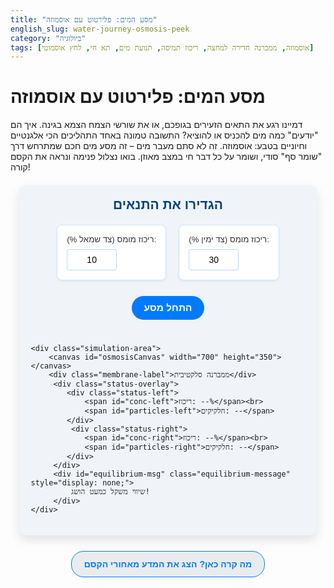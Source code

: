 ```yaml
---
title: "מסע המים: פלירטוט עם אוסמוזה"
english_slug: water-journey-osmosis-peek
category: "ביולוגיה"
tags: [אוסמוזה, ממברנה חדירה למחצה, ריכוז תמיסה, תנועת מים, תא חי, לחץ אוסמוטי]
---
```

# מסע המים: פלירטוט עם אוסמוזה

דמיינו רגע את התאים הזעירים בגופכם, או את שורשי הצמח הצמא בגינה. איך הם "יודעים" כמה מים להכניס או להוציא? התשובה טמונה באחד התהליכים הכי אלגנטיים וחיוניים בטבע: אוסמוזה. זה לא סתם מעבר מים – זה מסע מים חכם שמתרחש דרך "שומר סף" סודי, ושומר על כל דבר חי במצב מאוזן. בואו נצלול פנימה ונראה את הקסם קורה!

<div class="app-container">
    <div class="controls">
        <h2>הגדירו את התנאים</h2>
        <div class="concentration-input-group">
            <div class="concentration-input left-input">
                <label for="concentration1">ריכוז מומס (צד שמאל %):</label>
                <input type="number" id="concentration1" value="10" min="0" max="50" step="1">
                <span class="validation-msg" id="validation1"></span>
            </div>
            <div class="concentration-input right-input">
                <label for="concentration2">ריכוז מומס (צד ימין %):</label>
                <input type="number" id="concentration2" value="30" min="0" max="50" step="1">
                 <span class="validation-msg" id="validation2"></span>
            </div>
        </div>
        <div class="button-group">
            <button id="start-sim" class="sim-button primary">התחל מסע</button>
            <button id="pause-sim" class="sim-button secondary" style="display: none;">השהה</button>
            <button id="reset-sim" class="sim-button secondary" style="display: none;">אפס</button>
        </div>
    </div>

    <div class="simulation-area">
        <canvas id="osmosisCanvas" width="700" height="350"></canvas>
        <div class="membrane-label">ממברנה סלקטיבית</div>
         <div class="status-overlay">
            <div class="status-left">
                <span id="conc-left">ריכוז: --%</span><br>
                <span id="particles-left">חלקיקים: --</span>
            </div>
             <div class="status-right">
                <span id="conc-right">ריכוז: --%</span><br>
                <span id="particles-right">חלקיקים: --</span>
            </div>
         </div>
         <div id="equilibrium-msg" class="equilibrium-message" style="display: none;">
             שיווי משקל כמעט הושג!
         </div>
    </div>
</div>

<button id="toggle-explanation" class="toggle-button">מה קרה כאן? הצג את המדע מאחורי הקסם</button>

<div id="explanation" style="display: none;">
    <h2>אוסמוזה: הצלילה העמוקה</h2>

    <h3>מה זו אוסמוזה, בעצם?</h3>
    אוסמוזה היא תנועה *ספונטנית* של מים (או כל ממס אחר) דרך קרום חדיר למחצה. התנועה הזו תמיד מתרחשת מהצד שבו ריכוז ה*מומסים* נמוך יותר (מה שאומר שריכוז ה*מים* גבוה יותר) לצד שבו ריכוז המומסים גבוה יותר (ריכוז המים נמוך יותר). המטרה של התהליך הזה היא לנסות ולאזן את ריכוזי המומסים משני הצדדים. זה כמו שמולקולות מים פשוט "נדחפות" סטטיסטית מאזור שבו יש להן יותר מקום (פחות מומסים מפריעים) לאזור שבו יש להן פחות מקום. התהליך הזה קריטי לחיים - הוא מאפשר לצמחים לשאוב מים מהאדמה, עוזר לתאים שלנו לשמור על צורתם התקינה, וחיוני לתפקוד הכליות.

    <h3>הגיבור השקט: הממברנה החדירה למחצה</h3>
    חשבו על הממברנה הזו כשומר סף חכם ובררן. היא לא סתם חור בגדר, אלא מחסום מתוחכם (בממברנות ביולוגיות, לרוב זה קרום התא) שיש בו "דלתות" או "מעברים" מיוחדים. הדלתות הללו, שנקראות לרוב אקוופורינים כשמדובר במים, קטנות מספיק כדי לאפשר למולקולות המים הקטנות והזריזות לעבור דרכן יחסית בחופשיות, אבל גדולות מדי עבור רוב מולקולות המומסים (כמו מלחים, סוכרים וחלבונים גדולים). הבררנות הזו היא סוד הקסם של אוסמוזה; בלעדיה, גם המומסים היו פשוט עוברים ומתאזנים, ולא היתה תנועת מים ייחודית.

    <h3>מפל הריכוזים: המנוע של האוסמוזה</h3>
    הכוח שמניע את אוסמוזה הוא ההבדל בריכוזי המומסים בין שני הצדדים. קל לחשוב על זה הפוך: כשיש יותר מומסים בצד אחד, יש פחות "מקום פנוי" למולקולות מים באותו נפח בהשוואה לצד עם פחות מומסים. זה אומר שריכוז המים בצד עם המומסים הגבוהים - נמוך יותר. המים, שנעים כל הזמן באקראי לכל הכיוונים, פשוט יש להם סיכוי סטטיסטי גבוה יותר "לפגוש" את הממברנה ולהצליח לעבור מהצד שבו הם צפופים יותר (ריכוז מים גבוה / מומס נמוך) לצד שבו הם פחות צפופים (ריכוז מים נמוך / מומס גבוה). זה כמו נהר שזורם מרום גבוה לנמוך – המים תמיד זורמים מאיפה שיש יותר מהם לאיפה שיש פחות, כל עוד אין מחסום מוחלט.

    <h3>הזרימה נטו: לאן המים באמת הולכים?</h3>
    חשוב להבין: מולקולות מים עוברות את הממברנה בשני הכיוונים כל הזמן! אבל כשיש מפל ריכוזים, קצב המעבר מהצד המהול (פחות מומסים) לצד המרוכז (יותר מומסים) – גבוה יותר. ההפרש הזה בקצבי המעבר הוא מה שאנחנו רואים כ"תנועת מים נטו". כלומר, בסך הכל, יותר מים עוברים מהצד עם ריכוז המומסים הנמוך לצד עם ריכוז המומסים הגבוה, וזה ממשיך להתרחש עד שמשהו משתנה.

    <h3>הסוף הטוב? מצב שיווי משקל</h3>
    המסע האוסמוטי נמשך עד שמערכת מגיעה לשיווי משקל. במערכות גמישות (כמו תא), מים ימשיכו להיכנס או לצאת עד שריכוז המומסים משתווה משני הצדדים (או שהתא מתפקע/מתכווץ). במערכת עם דפנות קשיחות (כמו בסימולציה שלנו, עם הסייג של "מפלס המים"), תנועת המים גורמת לצד המרוכז "להתמלא" יותר. המים העודפים הללו יוצרים לחץ הידרוסטטי (לחץ של נוזל) שדוחף חזרה כנגד תנועת המים הנכנסת. שיווי המשקל מושג כאשר הלחץ ההידרוסטטי הזה מתאזן עם הנטייה האוסמוטית של המים להיכנס. בנקודה זו, למרות שמולקולות מים עדיין עוברות בשני הכיוונים, קצב המעבר הפך להיות שווה, ולכן אין יותר תנועת מים נטו והמפלסים (בסימולציה) או הריכוזים (במציאות גמישה) נשארים יציבים. הלחץ שנוצר במצב שיווי משקל במערכת קשיחה נקרא "הלחץ האוסמוטי".
</div>

<style>
    @import url('https://fonts.googleapis.com/css2?family=Heebo:wght@300;400;700&display=swap');

    .app-container {
        display: flex;
        flex-direction: column;
        align-items: center;
        font-family: 'Heebo', sans-serif;
        margin: 20px auto; /* Center the container */
        padding: 20px;
        border-radius: 12px;
        background-color: #f0f4f8; /* Soft blue-grey background */
        box-shadow: 0 8px 16px rgba(0, 0, 0, 0.1); /* Subtle shadow */
        max-width: 750px; /* Limit max width */
        width: 95%; /* Responsive width */
        box-sizing: border-box; /* Include padding in width */
    }

    .controls {
        width: 100%; /* Full width within container */
        margin-bottom: 25px;
        text-align: center;
    }

    .controls h2 {
        color: #004080; /* Dark blue heading */
        margin-top: 0;
        margin-bottom: 20px;
        font-weight: 700;
    }

    .concentration-input-group {
        display: flex;
        justify-content: center;
        gap: 20px; /* Space between inputs */
        flex-wrap: wrap; /* Allow wrapping on small screens */
    }

    .concentration-input {
        display: flex;
        flex-direction: column;
        align-items: flex-start;
        margin-bottom: 15px;
        background-color: #ffffff; /* White background for inputs */
        padding: 15px;
        border-radius: 8px;
        box-shadow: 0 2px 4px rgba(0, 0, 0, 0.05);
        border: 1px solid #cce5ff; /* Light blue border */
        position: relative; /* Needed for validation message positioning */
    }

     .concentration-input.invalid {
        border-color: #dc3545; /* Red border for invalid input */
     }


    .concentration-input label {
        margin-bottom: 8px;
        font-weight: 400;
        color: #333;
        font-size: 0.95em;
    }

    .concentration-input input[type="number"] {
        padding: 8px 12px;
        border: 1px solid #b8daff; /* Medium blue border */
        border-radius: 4px;
        font-size: 1em;
        width: 80px; /* Fixed width for input */
        text-align: center;
        -moz-appearance: textfield; /* Hide arrow buttons in Firefox */
    }

     .concentration-input input[type="number"]::-webkit-outer-spin-button,
     .concentration-input input[type="number"]::-webkit-inner-spin-button {
        -webkit-appearance: none; /* Hide arrow buttons in Chrome, Safari, Edge */
        margin: 0;
     }

    .validation-msg {
        position: absolute;
        bottom: -18px; /* Position below input */
        left: 0;
        right: 0;
        text-align: center;
        font-size: 0.8em;
        color: #dc3545; /* Red color */
        height: 16px; /* Reserve space */
    }


    .button-group {
        margin-top: 10px;
    }

    .sim-button {
        padding: 10px 20px;
        font-size: 1.1em;
        border: none;
        border-radius: 25px; /* Pill shape */
        cursor: pointer;
        transition: background-color 0.3s ease, transform 0.1s ease;
        font-weight: 700;
        margin: 0 5px; /* Space between buttons */
    }

    .sim-button.primary {
        background-color: #007bff; /* Blue */
        color: white;
    }

    .sim-button.primary:hover {
        background-color: #0056b3; /* Darker blue */
        transform: translateY(-1px); /* Slight lift effect */
    }

     .sim-button.secondary {
        background-color: #6c757d; /* Grey */
        color: white;
     }

    .sim-button.secondary:hover {
        background-color: #545b62; /* Darker grey */
         transform: translateY(-1px);
    }

    .sim-button:active {
        transform: translateY(0); /* Press effect */
    }

    .sim-button:disabled {
        opacity: 0.6;
        cursor: not-allowed;
    }


    .simulation-area {
        position: relative;
        width: 700px;
        height: 350px;
        border: 2px solid #004080; /* Stronger border */
        border-radius: 8px;
        overflow: hidden; /* Keep particles inside */
        background-color: #e0f7fa; /* Light blue base for water */
        box-shadow: inset 0 0 10px rgba(0, 0, 0, 0.1); /* Inner shadow */
    }

     /* Added for responsiveness */
    @media (max-width: 768px) {
        .simulation-area {
            width: 100%; /* Full width on smaller screens */
            height: 250px; /* Adjust height */
        }
        .app-container {
            padding: 15px;
        }
         .concentration-input-group {
             flex-direction: column; /* Stack inputs */
             align-items: center;
             gap: 10px;
         }
         .concentration-input {
             width: 80%; /* Make input areas wider */
         }
         .sim-button {
             margin-bottom: 10px; /* Space out stacked buttons */
         }
    }


    #osmosisCanvas {
        display: block;
        border: none; /* Border handled by simulation-area */
    }

    .membrane-label {
        position: absolute;
        top: 5px; /* Position above the membrane line */
        left: 50%;
        transform: translateX(-50%);
        font-size: 0.9em;
        color: #004080; /* Dark blue */
        font-weight: bold;
        white-space: nowrap; /* Prevent wrapping */
        z-index: 10; /* Ensure it's above canvas */
    }

    .status-overlay {
        position: absolute;
        top: 10px;
        width: 100%;
        display: flex;
        justify-content: space-around;
        font-weight: bold;
        color: #004080;
        font-size: 0.9em;
        text-shadow: 1px 1px 2px rgba(255, 255, 255, 0.5); /* White text shadow for readability */
        z-index: 10; /* Ensure it's above canvas */
    }

    .status-left, .status-right {
        width: 50%;
        text-align: center;
    }

    .equilibrium-message {
        position: absolute;
        bottom: 10px;
        left: 50%;
        transform: translateX(-50%);
        background-color: rgba(255, 255, 224, 0.9); /* Light yellow with transparency */
        color: #333;
        padding: 8px 15px;
        border-radius: 20px; /* Rounded corners */
        font-size: 1em;
        font-weight: bold;
        box-shadow: 0 2px 4px rgba(0, 0, 0, 0.1);
        z-index: 10; /* Ensure it's above canvas */
    }


    .toggle-button {
        display: block;
        margin: 25px auto;
        padding: 12px 20px;
        font-size: 1em;
        cursor: pointer;
        border: 1px solid #007bff;
        border-radius: 20px;
        background-color: #e9ecef; /* Light grey */
        color: #007bff; /* Blue text */
        transition: background-color 0.3s ease, color 0.3s ease;
        font-weight: 700;
    }

    .toggle-button:hover {
        background-color: #007bff;
        color: white;
    }

    #explanation {
        margin-top: 20px;
        padding: 20px;
        border: 1px solid #cce5ff; /* Light blue border */
        border-radius: 8px;
        background-color: #ffffff; /* White background */
        box-shadow: 0 2px 8px rgba(0, 0, 0, 0.08);
        font-family: 'Heebo', sans-serif;
    }

    #explanation h2 {
        color: #004080;
        margin-top: 0;
        margin-bottom: 15px;
        font-weight: 700;
        border-bottom: 2px solid #b8daff; /* Underline effect */
        padding-bottom: 5px;
    }

    #explanation h3 {
        color: #0056b3;
        margin-top: 20px;
        margin-bottom: 10px;
        font-weight: 700;
    }

    #explanation p {
        line-height: 1.7;
        color: #333;
        margin-bottom: 15px;
        font-weight: 400;
    }
</style>

<script>
    const canvas = document.getElementById('osmosisCanvas');
    const ctx = canvas.getContext('2d');
    const concentrationInput1 = document.getElementById('concentration1');
    const concentrationInput2 = document.getElementById('concentration2');
    const validationMsg1 = document.getElementById('validation1');
    const validationMsg2 = document.getElementById('validation2');
    const startButton = document.getElementById('start-sim');
    const pauseButton = document.getElementById('pause-sim');
    const resetButton = document.getElementById('reset-sim');
    const toggleExplanationButton = document.getElementById('toggle-explanation');
    const explanationDiv = document.getElementById('explanation');
    const concLeftSpan = document.getElementById('conc-left');
    const particlesLeftSpan = document.getElementById('particles-left');
    const concRightSpan = document.getElementById('conc-right');
    const particlesRightSpan = document.getElementById('particles-right');
    const equilibriumMsgDiv = document.getElementById('equilibrium-msg');


    const canvasWidth = canvas.width;
    const canvasHeight = canvas.height;
    const membraneX = canvasWidth / 2;
    const particleRadius = 3; // Slightly larger for better visibility
    const maxParticles = 2000; // Increased particle count for denser simulation
    const simulationSpeed = 1.5; // Adjusted speed
    const wallPadding = particleRadius; // Keep particles slightly away from edges

    const waterColor = '#4FC3F7'; // Brighter blue
    const soluteColor = '#FF7043'; // Orange-red
    const membraneColor = '#0D47A1'; // Darker blue for membrane

    let particles = [];
    let animationFrameId = null;
    let isRunning = false;
    let initialParticleCountPerTank;
    let particleCounts = {
        left: { water: 0, solute: 0, total: 0 },
        right: { water: 0, solute: 0, total: 0 }
    };
    let lastStatsUpdateTime = 0;
    const statsUpdateInterval = 100; // Update stats every 100ms

    // Store initial positions to reset smoothly
    let initialParticleStates = [];


    // Function to validate input
    function validateInput(inputElement, msgElement) {
        const value = parseFloat(inputElement.value);
        if (isNaN(value) || value < 0 || value > 50) {
            msgElement.textContent = '0-50%';
            inputElement.parentElement.classList.add('invalid');
            return false;
        } else {
            msgElement.textContent = ''; // Clear message
            inputElement.parentElement.classList.remove('invalid');
            return true;
        }
    }

    // Event listeners for input validation
    concentrationInput1.addEventListener('input', () => validateInput(concentrationInput1, validationMsg1));
    concentrationInput2.addEventListener('input', () => validateInput(concentrationInput2, validationMsg2));


    // Function to initialize particles based on concentrations
    function initializeParticles() {
        particles = [];
        initialParticleStates = []; // Clear previous states

        const conc1 = parseFloat(concentrationInput1.value) / 100; // Percentage to fraction
        const conc2 = parseFloat(concentrationInput2.value) / 100;

        // Validate inputs before proceeding
        const input1Valid = validateInput(concentrationInput1, validationMsg1);
        const input2Valid = validateInput(concentrationInput2, validationMsg2);
        if (!input1Valid || !input2Valid) {
             alert('אנא הזינו ריכוזים תקינים בין 0% ל-50%.');
             return false; // Indicate invalid input
        }

         // Distribute total particles evenly initially
        initialParticleCountPerTank = maxParticles / 2;

        const numSolute1 = Math.round(initialParticleCountPerTank * conc1);
        const numWater1 = Math.round(initialParticleCountPerTank * (1 - conc1));

        const numSolute2 = Math.round(initialParticleCountPerTank * conc2);
        const numWater2 = Math.round(initialParticleCountPerTank * (1 - conc2));

        // Adjust counts slightly if needed due to rounding, ensuring total is maxParticles
        const currentTotal = numSolute1 + numWater1 + numSolute2 + numWater2;
        const diff = maxParticles - currentTotal;
        // Distribute difference (e.g., add/remove water particles)
        if (diff > 0) { numWater1 += diff; }
        else if (diff < 0) { numWater1 += diff; } // Subtract diff (add negative)

        // Ensure counts are non-negative
        const finalNumSolute1 = Math.max(0, numSolute1);
        const finalNumWater1 = Math.max(0, numWater1);
        const finalNumSolute2 = Math.max(0, numSolute2);
        const finalNumWater2 = Math.max(0, numWater2);

        // Create particles for Tank 1 (Left)
        for (let i = 0; i < finalNumSolute1; i++) {
             const p = {
                x: wallPadding + Math.random() * (membraneX - wallPadding * 2),
                y: wallPadding + Math.random() * (canvasHeight - wallPadding * 2),
                type: 'solute', // Mומס
                vx: (Math.random() - 0.5) * simulationSpeed,
                vy: (Math.random() - 0.5) * simulationSpeed,
                tank: 1,
                color: soluteColor
            };
             particles.push(p);
             initialParticleStates.push({...p}); // Store initial state
        }
        for (let i = 0; i < finalNumWater1; i++) {
            const p = {
                x: wallPadding + Math.random() * (membraneX - wallPadding * 2),
                y: wallPadding + Math.random() * (canvasHeight - wallPadding * 2),
                type: 'water', // מים
                vx: (Math.random() - 0.5) * simulationSpeed * 1.5, // Water moves slightly faster
                vy: (Math.random() - 0.5) * simulationSpeed * 1.5,
                 tank: 1,
                 color: waterColor
            };
             particles.push(p);
             initialParticleStates.push({...p}); // Store initial state
        }

        // Create particles for Tank 2 (Right)
        for (let i = 0; i < finalNumSolute2; i++) {
            const p = {
                x: membraneX + wallPadding + Math.random() * (membraneX - wallPadding * 2),
                y: wallPadding + Math.random() * (canvasHeight - wallPadding * 2),
                type: 'solute', // Mומס
                vx: (Math.random() - 0.5) * simulationSpeed,
                vy: (Math.random() - 0.5) * simulationSpeed,
                tank: 2,
                color: soluteColor
            };
             particles.push(p);
             initialParticleStates.push({...p}); // Store initial state
        }
         for (let i = 0; i < finalNumWater2; i++) {
            const p = {
                x: membraneX + wallPadding + Math.random() * (membraneX - wallPadding * 2),
                y: wallPadding + Math.random() * (canvasHeight - wallPadding * 2),
                type: 'water', // מים
                vx: (Math.random() - 0.5) * simulationSpeed * 1.5,
                vy: (Math.random() - 0.5) * simulationSpeed * 1.5,
                 tank: 2,
                 color: waterColor
            };
             particles.push(p);
             initialParticleStates.push({...p}); // Store initial state
        }

        // Shuffle particles to mix them visually
        particles.sort(() => Math.random() - 0.5);

        updateStats(); // Calculate initial stats
        return true; // Indicate valid input and initialization
    }

    // Function to update particle counts and concentrations
    function updateStats() {
        let waterLeft = 0, soluteLeft = 0;
        let waterRight = 0, soluteRight = 0;

        particles.forEach(p => {
            if (p.tank === 1) {
                if (p.type === 'water') waterLeft++;
                else soluteLeft++;
            } else {
                if (p.type === 'water') waterRight++;
                else soluteRight++;
            }
        });

        particleCounts = {
            left: { water: waterLeft, solute: soluteLeft, total: waterLeft + soluteLeft },
            right: { water: waterRight, solute: soluteRight, total: waterRight + soluteRight }
        };

        const totalParticles = particleCounts.left.total + particleCounts.right.total;
        const totalInitialParticlesPerTank = maxParticles / 2; // Use initial for concentration calc base

        // Calculate concentration based on INITIAL number of particles that *could* fit
        // This gives a percentage relative to the total capacity, even if volume changes
        const concLeft = particleCounts.left.solute / totalInitialParticlesPerTank * 100;
        const concRight = particleCounts.right.solute / totalInitialParticlesPerTank * 100;


        // Update UI text
        concLeftSpan.textContent = `ריכוז: ${concLeft.toFixed(1)}%`;
        particlesLeftSpan.textContent = `חלקיקים: ${particleCounts.left.total}`;
        concRightSpan.textContent = `ריכוז: ${concRight.toFixed(1)}%`;
        particlesRightSpan.textContent = `חלקיקים: ${particleCounts.right.total}`;

        // Check for approximate equilibrium (net water flow slows down)
         checkEquilibrium();
    }

    // Function to draw the current state
    function draw() {
        ctx.clearRect(0, 0, canvasWidth, canvasHeight);

        // Calculate current water levels based on particle count ratio relative to initial fill height
        const initialHeight = canvasHeight; // Initial "fill height" was the whole tank
        const initialParticlesLeft = maxParticles / 2; // Initial particles in left tank
        const initialParticlesRight = maxParticles / 2; // Initial particles in right tank

        // Current height ratio is current particles / initial particles
        const currentHeightLeft = (particleCounts.left.total / initialParticlesLeft) * initialHeight;
        const currentHeightRight = (particleCounts.right.total / initialParticlesRight) * initialHeight;

        // Draw water background based on calculated levels
        // Left tank
        ctx.fillStyle = '#E1F5FE'; // Very light blue base
        ctx.fillRect(0, canvasHeight - currentHeightLeft, membraneX, currentHeightLeft);
        // Right tank
        ctx.fillStyle = '#E1F5FE';
        ctx.fillRect(membraneX, canvasHeight - currentHeightRight, membraneX, currentHeightRight);


        // Draw membrane line
        ctx.beginPath();
        ctx.moveTo(membraneX, 0);
        ctx.lineTo(membraneX, canvasHeight);
        ctx.strokeStyle = membraneColor;
        ctx.lineWidth = 4; // Thicker line
        ctx.stroke();

        // Draw particles *within* their current tank area and calculated water level
        particles.forEach(p => {
             const currentHeight = p.tank === 1 ? currentHeightLeft : currentHeightRight;
             const tankTopY = canvasHeight - currentHeight;

             // Only draw if particle is within the calculated water level area
             if (p.y > tankTopY - particleRadius) { // Allow particle edge to slightly go above line
                ctx.beginPath();
                ctx.arc(p.x, p.y, particleRadius, 0, Math.PI * 2);
                ctx.fillStyle = p.color;
                ctx.fill();
             }
        });
    }

     // Function to check for equilibrium
     function checkEquilibrium() {
        if (!isRunning) return;

        // Simple check: if particle counts per tank are getting very close to balancing
        // or if net water flow is very slow.
        // A more accurate check would be monitoring the net water flow rate over time.
        // For this simulation, let's use particle count difference relative to total.
        const diff = Math.abs(particleCounts.left.water - particleCounts.right.water);
        const totalWater = particleCounts.left.water + particleCounts.right.water;

        // Define a threshold for equilibrium (e.g., difference is less than 2% of total water particles)
        const equilibriumThreshold = totalWater * 0.02; // 2% of total water particles

        // Also check if the *rate* of change is slow
        // This requires tracking historical counts, which adds complexity.
        // Let's simplify: if the difference is small AND simulation has run for a bit.

        const minParticlesForEquilibrium = maxParticles * 0.4; // Only check if enough particles exist (should always be true)


        if (particleCounts.left.total > minParticlesForEquilibrium && particleCounts.right.total > minParticlesForEquilibrium) {
            if (diff < equilibriumThreshold) {
                 equilibriumMsgDiv.style.display = 'block';
            } else {
                 equilibriumMsgDiv.style.display = 'none';
            }
        } else {
             equilibriumMsgDiv.style.display = 'none'; // Don't show message if tanks are nearly empty (shouldn't happen)
        }
     }


    // Function to update particle positions
    function update() {
        const now = performance.now(); // Get current time
        const elapsed = now - lastStatsUpdateTime;

        particles.forEach(p => {
            p.x += p.vx;
            p.y += p.vy;

            // Bounce off top/bottom walls (considering current water level)
            const currentHeight = p.tank === 1 ? (particleCounts.left.total / (maxParticles/2)) * canvasHeight : (particleCounts.right.total / (maxParticles/2)) * canvasHeight;
            const tankTopY = canvasHeight - currentHeight;


            if (p.y - particleRadius < tankTopY) { // Check if top edge is above water level top
                p.vy *= -1;
                p.y = tankTopY + particleRadius; // Snap to boundary
            } else if (p.y + particleRadius > canvasHeight) { // Check if bottom edge is below canvas bottom
                 p.vy *= -1;
                 p.y = canvasHeight - particleRadius; // Snap to boundary
            }


            // Handle membrane interaction
            if (p.tank === 1) { // Particle in left tank
                if (p.x + particleRadius > membraneX) { // Check if right edge crossed membrane line
                    if (p.type === 'water') {
                        // Water crosses
                        p.tank = 2;
                        p.x = membraneX + (membraneX - (p.x + particleRadius)) + particleRadius; // Reflect position relative to membrane line and add radius back
                        // Add a slight boost in crossing direction to emphasize movement
                        p.vx = Math.abs(p.vx) * simulationSpeed * 0.8; // Ensure moving right
                    } else {
                        // Solute bounces back
                        p.x = membraneX - (p.x + particleRadius - membraneX) - particleRadius; // Reflect position relative to membrane line
                        p.vx *= -1; // Reverse velocity
                    }
                }
                // Bounce off left wall
                 if (p.x - particleRadius < 0) {
                    p.vx *= -1;
                    p.x = particleRadius; // Snap to boundary
                 }

            } else { // Particle in right tank
                 if (p.x - particleRadius < membraneX) { // Check if left edge crossed membrane line
                    if (p.type === 'water') {
                        // Water crosses
                        p.tank = 1;
                        p.x = membraneX - (membraneX - (p.x - particleRadius)) - particleRadius; // Reflect position relative to membrane line and subtract radius back
                         // Add a slight boost in crossing direction
                        p.vx = -Math.abs(p.vx) * simulationSpeed * 0.8; // Ensure moving left

                    } else {
                        // Solute bounces back
                        p.x = membraneX + (membraneX - (p.x - particleRadius)) + particleRadius; // Reflect position relative to membrane line
                        p.vx *= -1; // Reverse velocity
                    }
                }
                 // Bounce off right wall
                 if (p.x + particleRadius > canvasWidth) {
                    p.vx *= -1;
                    p.x = canvasWidth - particleRadius; // Snap to boundary
                 }
            }

             // Gentle random walk adjustments
            p.vx += (Math.random() - 0.5) * 0.1;
            p.vy += (Math.random() - 0.5) * 0.1;

            // Limit speed
            const speed = Math.sqrt(p.vx * p.vx + p.vy * p.vy);
            const maxSpeed = p.type === 'water' ? simulationSpeed * 2.5 : simulationSpeed * 1.5;
            if (speed > maxSpeed) {
                p.vx = (p.vx / speed) * maxSpeed;
                p.vy = (p.vy / speed) * maxSpeed;
            }
        });

         // Update stats periodically
        if (elapsed > statsUpdateInterval) {
             updateStats();
             lastStatsUpdateTime = now;
        }
    }

    // Animation loop
    function animate() {
        if (!isRunning) {
            cancelAnimationFrame(animationFrameId);
            return;
        }

        update();
        draw();
        animationFrameId = requestAnimationFrame(animate);
    }

    // Start button logic
    startButton.addEventListener('click', () => {
        // Validate inputs first
        const input1Valid = validateInput(concentrationInput1, validationMsg1);
        const input2Valid = validateInput(concentrationInput2, validationMsg2);
        if (!input1Valid || !input2Valid) {
            alert('אנא תקנו את שגיאות הריכוז לפני התחלת הסימולציה.');
            return; // Stop if validation failed
        }

        if (!isRunning) {
            // Initialize only if particles are empty or inputs were re-enabled (after reset)
             if (particles.length === 0 || concentrationInput1.disabled === false) {
                 if (!initializeParticles()) {
                    return; // Stop if initialization failed (e.g., invalid input caught later)
                 }
             }
            isRunning = true;
            startButton.style.display = 'none';
            pauseButton.style.display = 'inline-block';
             resetButton.style.display = 'inline-block';
             concentrationInput1.disabled = true;
             concentrationInput2.disabled = true;
             equilibriumMsgDiv.style.display = 'none'; // Hide equilibrium message on start

             lastStatsUpdateTime = performance.now(); // Reset timer for stats
             updateStats(); // Initial stats update immediately
            animate(); // Start the animation loop
        }
    });

    // Pause button logic
    pauseButton.addEventListener('click', () => {
        if (isRunning) {
            isRunning = false;
            cancelAnimationFrame(animationFrameId);
            startButton.style.display = 'inline-block';
            pauseButton.style.display = 'none';
        }
    });

     // Reset button logic
    resetButton.addEventListener('click', () => {
        isRunning = false;
        cancelAnimationFrame(animationFrameId);

        // Restore particles to initial states if available, otherwise re-initialize
        if (initialParticleStates.length > 0) {
            particles = initialParticleStates.map(p => ({...p})); // Create deep copies
        } else {
            // If no initial state saved (e.g., direct page load), re-initialize normally
            initializeParticles(); // This also saves initial state
        }

        ctx.clearRect(0, 0, canvasWidth, canvasHeight); // Clear canvas
        updateStats(); // Update stats based on reset state
        draw(); // Draw reset state

        startButton.style.display = 'inline-block';
        pauseButton.style.display = 'none';
        resetButton.style.display = 'none';
         concentrationInput1.disabled = false;
         concentrationInput2.disabled = false;
         equilibriumMsgDiv.style.display = 'none'; // Hide equilibrium message on reset
         validateInput(concentrationInput1, validationMsg1); // Re-validate inputs to clear errors
         validateInput(concentrationInput2, validationMsg2);
    });


    // Toggle explanation
    toggleExplanationButton.addEventListener('click', () => {
        if (explanationDiv.style.display === 'none') {
            explanationDiv.style.display = 'block';
            toggleExplanationButton.textContent = 'הסתר הסבר';
        } else {
            explanationDiv.style.display = 'none';
            toggleExplanationButton.textContent = 'הצג את המדע מאחורי הקסם';
        }
    });

    // Initial state setup
    initializeParticles(); // Initialize particles based on default input values
    updateStats(); // Calculate initial stats
    draw(); // Draw the initial state

</script>
```
